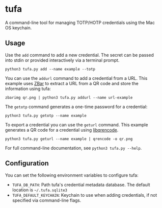 # tufa

A command-line tool for managing TOTP/HOTP credentials using the Mac OS
keychain.

## Usage

Use the `add` command to add a new credential. The secret can be passed into
stdin or provided interactively via a terminal prompt.

    python3 tufa.py add --name example --totp

You can use the `addurl` command to add a credential from a URL. This example
uses [ZBar](https://github.com/mchehab/zbar) to extract a URL from a QR code
and store the information using tufa:

    zbarimg qr.png | python3 tufa.py addurl --name url-example

The `getotp` command generates a one-time password for a credential:

    python3 tufa.py getotp --name example

To export a credential you can use the `geturl` command. This example generates
a QR code for a credential using
[libqrencode](https://fukuchi.org/works/qrencode/).

    python3 tufa.py geturl --name example | qrencode -o qr.png

For full command-line documentation, see `python3 tufa.py --help`.

## Configuration

You can set the following environment variables to configure tufa:

* `TUFA_DB_PATH`: Path tufa's credential metadata database. The default
  location is `~/.tufa.sqlite3`
* `TUFA_DEFAULT_KEYCHAIN`: Keychain to use when adding credentials, if not
  specified via command-line flags.
